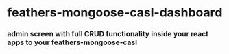 # feathers-mongoose-casl-dashboard

### admin screen with full CRUD functionality inside your react apps to your feathers-mongoose-casl